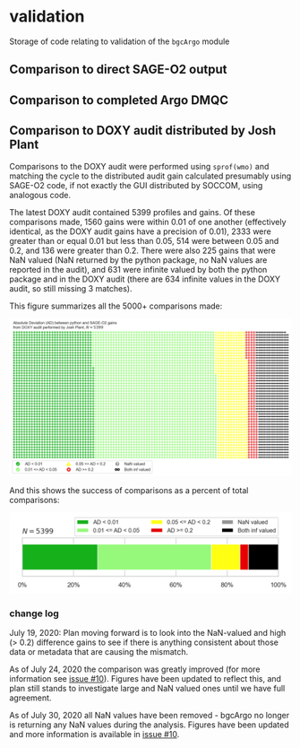 # validation

Storage of code relating to validation of the `bgcArgo` module

## Comparison to direct SAGE-O2 output

## Comparison to completed Argo DMQC

## Comparison to DOXY audit distributed by Josh Plant

Comparisons to the DOXY audit were performed using `sprof(wmo)` and matching
the cycle to the distributed audit gain calculated presumably using SAGE-O2
code, if not exactly the GUI distributed by SOCCOM, using analogous code.

The latest DOXY audit contained 5399 profiles and gains. Of these comparisons
made, 1560 gains were within 0.01 of one another (effectively identical, as
the DOXY audit gains have a precision of 0.01), 2333 were greater than or
equal 0.01 but less than 0.05, 514 were between 0.05 and 0.2, and 136 were
greater than 0.2. There were also 225 gains that were NaN valued (NaN returned
by the python package, no NaN values are reported in the audit), and 631 were
infinite valued by both the python package and in the DOXY audit (there are
634 infinite values in the DOXY audit, so still missing 3 matches).

This figure summarizes all the 5000+ comparisons made:

![All comparisons](https://raw.githubusercontent.com/ArgoCanada/BGC-QC/master/figures/doxy_audit/DOXY_audit_comparison_waffle_20200730.png)

And this shows the success of comparisons as a percent of total comparisons:

![Percent of comparison](https://raw.githubusercontent.com/ArgoCanada/BGC-QC/master/figures/doxy_audit/DOXY_audit_comparison_breakdown_20200730.png)

### change log

July 19, 2020: Plan moving forward is to look into the NaN-valued and high (> 0.2) difference
gains to see if there is anything consistent about those data or metadata
that are causing the mismatch.

As of July 24, 2020 the comparison was greatly improved (for more information
see [issue #10](https://github.com/ArgoCanada/BGC-QC/issues/10)). Figures have
been updated to reflect this, and plan still stands to investigate large and
NaN valued ones until we have full agreement.

As of July 30, 2020 all NaN values have been removed - bgcArgo no longer is
returning any NaN values during the analysis. Figures have been updated and
more information is available in
[issue #10](https://github.com/ArgoCanada/BGC-QC/issues/10).
